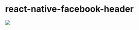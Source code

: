 # react-native-facebook-header
<img src="blob:https://giphy.com/e174faef-fbb2-4198-a634-f5ab32458622"></img>
